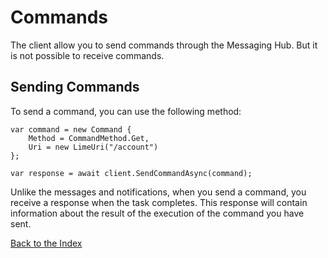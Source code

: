 # Commands

The client allow you to send commands through the Messaging Hub. But it is not possible to receive commands.

## Sending Commands

To send a command, you can use the following method:

```CSharp 
var command = new Command {
    Method = CommandMethod.Get,
    Uri = new LimeUri("/account")
};

var response = await client.SendCommandAsync(command);
```

Unlike the messages and notifications, when you send a command, you receive a response when the task completes. This response will contain information about the result of the execution of the command you have sent.

[Back to the Index](./index.md)